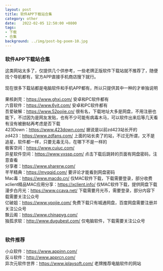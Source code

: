 ```yaml
---
layout: post
title: 软件APP下载站合集
category: other
date:   2022-02-05 12:50:00 +0800
tags:
- 下载
- 合集
background: ../img/post-bg-poem-10.jpg
---
```


### 软件APP下载站合集

这类网站太多了，仅提供几个供参考，一些老牌正版软件下载站就不推荐了，随便找个导航都有，官方APP直接手机商店搜下就行。<br>
<br>
现在很多下载站都是电脑软件和手机APP都有，所以只提供其中一种的才单独说明<br>
<br>
果核剥壳：https://www.ghxi.com/ 安卓和PC软件都有<br>
六音软件：https://www.6yit.com/ 安卓和PC软件都有<br>
吾爱破解：https://www.52pojie.cn/ 很有名，下载地址大多是网盘，不用注册也能下，不过因为是网友发贴，也有不少可能有病毒木马，可以软件出来后等几天看有没有被删帖再考虑是否下载<br>
423Down：https://www.423down.com/ 据说是以前zd423站长开的<br>
zd423：https://www.zdfans.com/ 上面的站长卖了的站，不过无所谓，又不是追星，软件都一样，只要无毒无马，在哪下不是一样的<br>
极客空间：https://www.cuiuc.com/<br>
异星软件空间：https://www.yxssp.com/ 点击下载后跳转的页面有网盘密码，注意查看<br>
分享者：https://www.sharerw.com/<br>
芊芊精典：https://myqqjd.com/ 要评论才能看到网盘密码<br>
Mac毒：https://www.macdo.cn/ 仅MAC软件下载，下载需要登录，部分收费<br>
xclient精品MAC应用分享：https://xclient.info/ 仅MAC软件下载，提供网盘下载<br>
漫步白月光：https://www.ccava.net/ 下载需要月光币，需要登录，部分内容下载需要关注公众号<br>
亿破姐：https://www.ypojie.com/ 免费下载只有城通网盘，百度网盘需要注册并关注公众号<br>
飘云阁：https://www.chinapyg.com/<br>
独孤求软：http://www.dugubest.com/ 仅电脑软件，下载需要关注公众号<br>
<br>
### 软件推荐<br>
小众软件：https://www.appinn.com/<br>
反斗软件：http://www.apprcn.com/<br>
异次元软件世界：https://www.iplaysoft.com/ 老牌推荐电脑软件的网站<br>